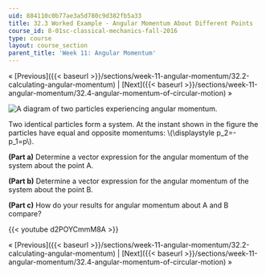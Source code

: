 ```yaml
---
uid: 884110c0b77ae3a5d780c9d382fb5a33
title: 32.3 Worked Example - Angular Momentum About Different Points
course_id: 8-01sc-classical-mechanics-fall-2016
type: course
layout: course_section
parent_title: 'Week 11: Angular Momentum'
---
```


« [Previous]({{< baseurl >}}/sections/week-11-angular-momentum/32.2-calculating-angular-momentum) | [Next]({{< baseurl >}}/sections/week-11-angular-momentum/32.4-angular-momentum-of-circular-motion) »

![A diagram of two particles experiencing angular momentum.](https://open-learning-course-data-production.s3.amazonaws.com/8-01sc-classical-mechanics-fall-2016/e50eedac976a440632cd4f9a13bdf993_ls11_s01_02_1.svg)

Two identical particles form a system. At the instant shown in the figure the particles have equal and opposite momentums: \\(\\displaystyle p\_2=- p\_1=p\\).

**(Part a)** Determine a vector expression for the angular momentum of the system about the point A.

**(Part b)** Determine a vector expression for the angular momentum of the system about the point B.

**(Part c)** How do your results for angular momentum about A and B compare?

{{< youtube d2POYCmmM8A >}}

« [Previous]({{< baseurl >}}/sections/week-11-angular-momentum/32.2-calculating-angular-momentum) | [Next]({{< baseurl >}}/sections/week-11-angular-momentum/32.4-angular-momentum-of-circular-motion) »